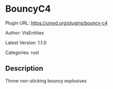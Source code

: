 # BouncyC4

Plugin URL: https://umod.org/plugins/bouncy-c4

Author: VisEntities

Latest Version: 1.1.0

Categories: rust

## Description

Throw non-sticking bouncy explosives
